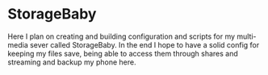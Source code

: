 # StorageBaby

Here I plan on creating and building configuration and scripts for my multi-media sever called StorageBaby.
In the end I hope to have a solid config for keeping my files save, being able to access them through shares
and streaming and backup my phone here.

